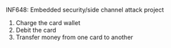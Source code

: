 INF648: Embedded security/side channel attack project


1. Charge the card wallet
2. Debit the card
3. Transfer money from one card to another
